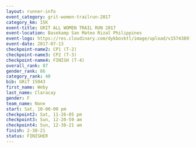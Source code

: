 ```yaml
---
layout: runner-info 
event_category: grit-women-trailrun-2017 
category_km: 15K 
event-title: GRIT ALL WOMEN TRAIL RUN 2017 
event-location: Basekamp San Mateo Rizal Philippines 
event-logo: https://res.cloudinary.com/dykbosktl/image/upload/v1574389137/Logo/a04c0-grit-logo_yxzsau.png 
event-date: 2017-07-13 
checkpoint-name2: CP1 (T-2) 
checkpoint-name3: CP2 (T-3) 
checkpoint-name4: FINISH (T-4) 
overall_rank: 87
gender_rank: 86
category_rank: 40
bib: GRiT 15043
first_name: Weby
last_name: Claracay
gender: F
team_name: None
start: Sat, 10-00-00 pm
checkpoint2: Sat, 11-26-05 pm
checkpoint3: Sun, 12-20-59 am
checkpoint4: Sun, 12-38-21 am
finish: 2-38-21
status: FINISHER
---
```

